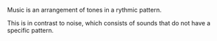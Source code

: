 Music is an arrangement of tones in a rythmic pattern.

This is in contrast to noise, which consists of sounds that do not have a specific pattern.